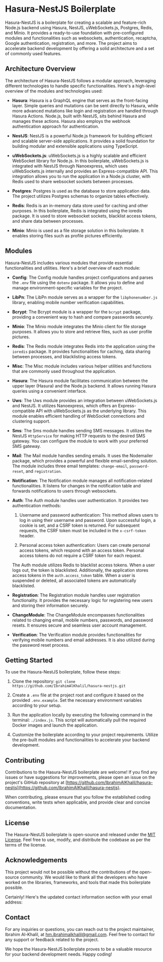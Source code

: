 # Hasura-NestJS Boilerplate

Hasura-NestJS is a boilerplate for creating a scalable and feature-rich Node.js backend using Hasura, NestJS, uWebSockets.js, Postgres, Redis, and Minio. It provides a ready-to-use foundation with pre-configured modules and functionalities such as websockets, authentication, recaptcha, Google authentication, registration, and more. The project aims to accelerate backend development by offering a solid architecture and a set of commonly used features.

## Architecture Overview

The architecture of Hasura-NestJS follows a modular approach, leveraging different technologies to handle specific functionalities. Here's a high-level overview of the modules and technologies used:

- **Hasura**: Hasura is a GraphQL engine that serves as the front-facing layer. Simple queries and mutations can be sent directly to Hasura, while more advanced mutations like login and registration are handled through Hasura Actions. Node.js, built with NestJS, sits behind Hasura and manages these actions. Hasura also employs the webhook authentication approach for authentication.

- **NestJS**: NestJS is a powerful Node.js framework for building efficient and scalable server-side applications. It provides a solid foundation for building modular and extensible applications using TypeScript.

- **uWebSockets.js**: uWebSockets.js is a highly scalable and efficient WebSocket library for Node.js. In this boilerplate, uWebSockets.js is integrated with NestJS through Nanoexpress, which uses uWebSockets.js internally and provides an Express-compatible API. This integration allows you to run the application in a Node.js cluster, with Redis used to share websocket sockets between processes.

- **Postgres**: Postgres is used as the database to store application data. The project utilizes Postgres schemas to organize tables effectively.

- **Redis**: Redis is an in-memory data store used for caching and other purposes. In this boilerplate, Redis is integrated using the ioredis package. It is used to store websocket sockets, blacklist access tokens, and share data between processes.

- **Minio**: Minio is used as a file storage solution in this boilerplate. It enables storing files such as profile pictures efficiently.

## Modules

Hasura-NestJS includes various modules that provide essential functionalities and utilities. Here's a brief overview of each module:

- **Config**: The Config module handles project configurations and parses the `.env` file using the `dotenv` package. It allows you to define and manage environment-specific variables for the project.

- **LibPn**: The LibPn module serves as a wrapper for the `libphonenumber.js` library, enabling mobile number verification capabilities.

- **Bcrypt**: The Bcrypt module is a wrapper for the `bcrypt` package, providing a convenient way to hash and compare passwords securely.

- **Minio**: The Minio module integrates the Minio client for file storage purposes. It allows you to store and retrieve files, such as user profile pictures.

- **Redis**: The Redis module integrates Redis into the application using the `ioredis` package. It provides functionalities for caching, data sharing between processes, and blacklisting access tokens.

- **Misc**: The Misc module includes various helper utilities and functions that are commonly used throughout the application.

- **Hasura**: The Hasura module facilitates communication between the upper layer (Hasura) and the Node.js backend. It allows running Hasura queries using a convenient interface.

- **Uws**: The Uws module provides an integration between uWebSockets.js and NestJS. It utilizes Nanoexpress, which offers an Express-compatible API with uWebSockets.js as the underlying library. This module enables efficient handling of WebSocket connections and clustering support.

- **Sms**: The Sms module handles sending SMS messages. It utilizes the NestJS `HttpService` for making HTTP requests to the desired SMS gateway. You can configure the module to work with your preferred SMS gateway.

- **Mail**: The Mail module handles sending emails. It uses the Nodemailer package, which provides a powerful and flexible email-sending solution. The module includes three email templates: `change-email`, `password-reset`, and `registration`.

- **Notification**: The Notification module manages all notification-related functionalities. It listens for changes in the notification table and forwards notifications to users through websockets.

- **Auth**: The Auth module handles user authentication. It provides two authentication methods:

  1. Username and password authentication: This method allows users to log in using their username and password. Upon successful login, a cookie is set, and a CSRF token is returned. For subsequent requests, the CSRF token must be included in the `x-csrf-token` header.

  2. Personal access token authentication: Users can create personal access tokens, which respond with an access token. Personal access tokens do not require a CSRF token for each request.

  The Auth module utilizes Redis to blacklist access tokens. When a user logs out, the token is blacklisted. Additionally, the application stores access tokens in the `auth.access_token` table. When a user is suspended or deleted, all associated tokens are automatically blacklisted.

- **Registration**: The Registration module handles user registration functionality. It provides the necessary logic for registering new users and storing their information securely.

- **ChangeModule**: The ChangeModule encompasses functionalities related to changing email, mobile numbers, passwords, and password resets. It ensures secure and seamless user account management.

- **Verification**: The Verification module provides functionalities for verifying mobile numbers and email addresses. It is also utilized during the password reset process.

## Getting Started

To use the Hasura-NestJS boilerplate, follow these steps:

1. Clone the repository: `git clone https://github.com/IbrahimAlKhalil/hasura-nestjs.git`

2. Create a `.env` file at the project root and configure it based on the provided `.env.example`. Set the necessary environment variables according to your setup.

3. Run the application locally by executing the following command in the terminal: `./index.js`. This script will automatically pull the required Docker images and launch the application.

4. Customize the boilerplate according to your project requirements. Utilize the pre-built modules and functionalities to accelerate your backend development.

## Contributing

Contributions to the Hasura-NestJS boilerplate are welcome! If you find any issues or have suggestions for improvements, please open an issue on the project's GitHub repository at [https://github.com/IbrahimAlKhalil/hasura-nestjs](https://github.com/IbrahimAlKhalil/hasura-nestjs).

When contributing, please ensure that you follow the established coding conventions, write tests when applicable, and provide clear and concise documentation.

## License

The Hasura-NestJS boilerplate is open-source and released under the [MIT License](https://opensource.org/licenses/MIT). Feel free to use, modify, and distribute the codebase as per the terms of the license.

## Acknowledgements

This project would not be possible without the contributions of the open-source community. We would like to thank all the developers who have worked on the libraries, frameworks, and tools that made this boilerplate possible.

Certainly! Here's the updated contact information section with your email address:

## Contact

For any inquiries or questions, you can reach out to the project maintainer, Ibrahim Al-Khalil, at hm.ibrahimalkhalil@gmail.com. Feel free to contact for any support or feedback related to the project.

We hope the Hasura-NestJS boilerplate proves to be a valuable resource for your backend development needs. Happy coding!